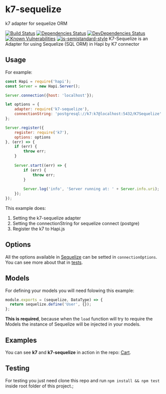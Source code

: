 k7-sequelize
===
k7 adapter for sequelize ORM

[![Build Status](https://travis-ci.org/thebergamo/k7-sequelize.svg)](https://travis-ci.org/thebergamo/k7-sequelize)
[![Dependencies Status](https://david-dm.org/thebergamo/k7-sequelize.svg)](https://david-dm.org/thebergamo/k7-sequelize)
[![DevDependencies Status](https://david-dm.org/thebergamo/k7-sequelize/dev-status.svg)](https://david-dm.org/thebergamo/k7-sequelize#info=devDependencies)
[![Known Vulnerabilities](https://snyk.io/test/npm/k7-sequelize/badge.svg)](https://snyk.io/test/npm/k7-sequelize)
[![js-semistandard-style](https://img.shields.io/badge/code%20style-semistandard-brightgreen.svg?style=flat-square)](https://github.com/Flet/semistandard)
K7-Sequelize is an Adapter for using Sequelize (SQL ORM) in Hapi by K7 connector

## Usage

For example: 

```javascript
const Hapi = require('hapi');
const Server = new Hapi.Server();

Server.connection({host: 'localhost'});

let options = {
    adapter: require('k7-sequelize'),
    connectionString: 'postgresql://k7:k7@localhost:5432/K7Sequelize'
};

Server.register({
    register: require('k7'),
    options: options
}, (err) => {
    if (err) {
        throw err;
    }
    
    Server.start((err) => {
        if (err) {
            throw err;
        }
        
        Server.log('info', 'Server running at: ' + Server.info.uri);
    });
});
```

This example does: 
1. Setting the k7-sequelize adapter
2. Setting the connectionString for sequelize connect (postgre)
3. Register the k7 to Hapi.js

## Options
All the options available in [Sequelize][sequelize] can be setted in `connectionOptions`. You can see more about that in [tests](test/index.js).

## Models
For defining your models you will need folowing this example:
```javascript
module.exports = (sequelize, DataType) => {
  return sequelize.define('User', {});
};
```

**This is required**, because when the `load` function will try to require the Models the instance of Sequelize will be injected in your models.  

## Examples
You can see **k7** and **k7-sequelize** in action in the repo: [Cart][cart]. 

## Testing
For testing you just need clone this repo and run `npm install && npm test` inside root folder of this project.; 

[cart]:https://github.com/thebergamo/cart
[sequelize]: http://sequelize.readthedocs.org/en/latest/

